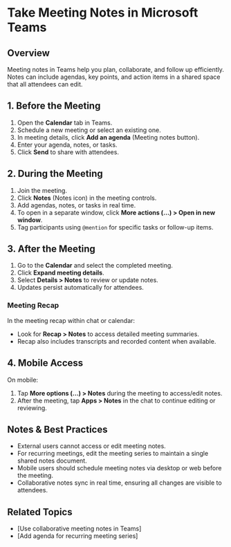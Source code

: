 # Take Meeting Notes in Microsoft Teams

## Overview  
Meeting notes in Teams help you plan, collaborate, and follow up efficiently. Notes can include agendas, key points, and action items in a shared space that all attendees can edit.

## 1. Before the Meeting  
1. Open the **Calendar** tab in Teams.  
2. Schedule a new meeting or select an existing one.  
3. In meeting details, click **Add an agenda** (Meeting notes button).  
4. Enter your agenda, notes, or tasks.  
5. Click **Send** to share with attendees.

## 2. During the Meeting  
1. Join the meeting.  
2. Click **Notes** (Notes icon) in the meeting controls.  
3. Add agendas, notes, or tasks in real time.  
4. To open in a separate window, click **More actions (…) > Open in new window**.  
5. Tag participants using `@mention` for specific tasks or follow-up items.

## 3. After the Meeting  
1. Go to the **Calendar** and select the completed meeting.  
2. Click **Expand meeting details**.  
3. Select **Details > Notes** to review or update notes.  
4. Updates persist automatically for attendees.

### Meeting Recap  
In the meeting recap within chat or calendar:
- Look for **Recap > Notes** to access detailed meeting summaries.
- Recap also includes transcripts and recorded content when available.

## 4. Mobile Access  
On mobile:
1. Tap **More options (…) > Notes** during the meeting to access/edit notes.  
2. After the meeting, tap **Apps > Notes** in the chat to continue editing or reviewing.

## Notes & Best Practices  
- External users cannot access or edit meeting notes.  
- For recurring meetings, edit the meeting series to maintain a single shared notes document.  
- Mobile users should schedule meeting notes via desktop or web before the meeting.  
- Collaborative notes sync in real time, ensuring all changes are visible to attendees.  

## Related Topics  
- [Use collaborative meeting notes in Teams]  
- [Add agenda for recurring meeting series]
